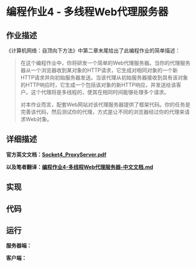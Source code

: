 # 编程作业4 - 多线程Web代理服务器

## 作业描述

《计算机网络：自顶向下方法》中第二章末尾给出了此编程作业的简单描述：

> 在这个编程作业中，你将研发一个简单的Web代理服务器。当你的代理服务器从一个浏览器收到某对象的HTTP请求，它生成对相同对象的一个新HTTP请求并向初始服务器发送。当该代理从初始服务器接收到具有该对象的HTTP响应时，它生成一个包括该对象的新HTTP响应，并发送给该客户。这个代理将是多线程的，使其在相同时间能够处理多个请求。
>
> 对本作业而言，配套Web网站对该代理服务器提供了框架代码。你的任务是完善该代码，然后测试你的代理，方式是让不同的浏览器经过你的代理来请求Web对象。

## 详细描述

**官方英文文档：[Socket4_ProxyServer.pdf](Socket4_ProxyServer.pdf)**

**以及笔者翻译：[编程作业4-多线程Web代理服务器-中文文档.md](编程作业4-多线程Web代理服务器-中文文档.md)**

## 实现



## 代码



## 运行

**服务器端：**



**客户端：**

